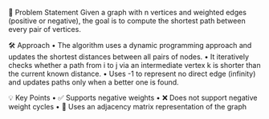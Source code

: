 📌 Problem Statement
Given a graph with n vertices and weighted edges (positive or negative), the goal is to compute the shortest path between every pair of vertices.


🛠️ Approach
•	The algorithm uses a dynamic programming approach and updates the shortest distances between all pairs of nodes.
•	It iteratively checks whether a path from i to j via an intermediate vertex k is shorter than the current known distance.
•	Uses -1 to represent no direct edge (infinity) and updates paths only when a better one is found.


💡 Key Points
•	✅ Supports negative weights
•	❌ Does not support negative weight cycles
•	🧮 Uses an adjacency matrix representation of the graph
